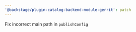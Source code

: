 ```yaml
---
'@backstage/plugin-catalog-backend-module-gerrit': patch
---
```


Fix incorrect main path in `publishConfig`
